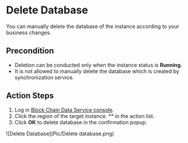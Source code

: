 # Delete Database
You can manually delete the database of the instance according to your business changes. 

## Precondition
* Deletion can be conducted only when the instance status is **Running**.
* It is not allowed to manually delete the database which is created by synchronization service.

## Action Steps
1. Log in [Block Chain Data Service console](https://bds-console.jdcloud.com/block/list). 
2. Click the region of the target instance. 
** in the action list.
4. Click **OK** to delete database in the confirmation popup.

![Delete Database](Pic/Delete database.png)

